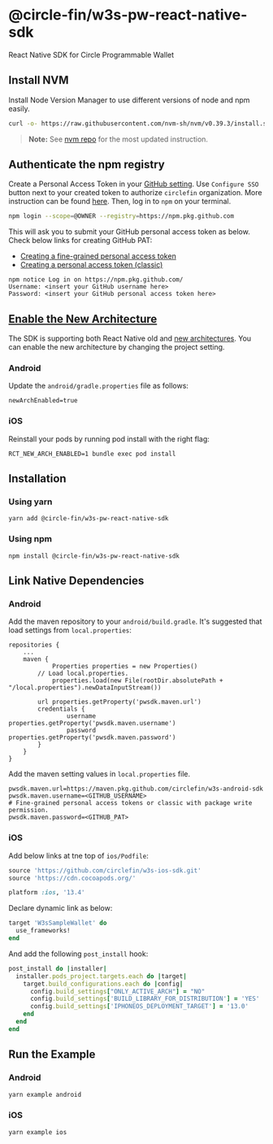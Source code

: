 # @circle-fin/w3s-pw-react-native-sdk
React Native SDK for Circle Programmable Wallet
## Install NVM

Install Node Version Manager to use different versions of node and npm easily.

```bash
curl -o- https://raw.githubusercontent.com/nvm-sh/nvm/v0.39.3/install.sh | bash
```

> **Note:** See [nvm repo](https://github.com/nvm-sh/nvm) for the most updated instruction.

## Authenticate the npm registry

Create a Personal Access Token in your [GitHub setting](https://github.com/settings/tokens). Use `Configure SSO` button next to your created token to authorize `circlefin` organization. More instruction can be found [here](https://docs.github.com/en/authentication/keeping-your-account-and-data-secure/managing-your-personal-access-tokens). Then, log in to `npm` on your terminal.

```bash
npm login --scope=@OWNER --registry=https://npm.pkg.github.com
```
This will ask you to submit your GitHub personal access token as below.
Check below links for creating GitHub PAT:
- [Creating a fine-grained personal access token](https://docs.github.com/en/authentication/keeping-your-account-and-data-secure/managing-your-personal-access-tokens#creating-a-fine-grained-personal-access-token)
- [Creating a personal access token (classic)](https://docs.github.com/en/authentication/keeping-your-account-and-data-secure/managing-your-personal-access-tokens#creating-a-personal-access-token-classic)

```properties
npm notice Log in on https://npm.pkg.github.com/
Username: <insert your GitHub username here>
Password: <insert your GitHub personal access token here>
```
## [Enable the New Architecture]((https://reactnative.dev/docs/new-architecture-app-intro#android---enable-the-new-architecture) )
The SDK is supporting both React Native old and [new architectures](https://reactnative.dev/docs/the-new-architecture/landing-page).
You can enable the new architecture by changing the project setting.
### Android
Update the `android/gradle.properties` file as follows:
```properties
newArchEnabled=true
```
### iOS
Reinstall your pods by running pod install with the right flag:
```shell
RCT_NEW_ARCH_ENABLED=1 bundle exec pod install
```
## Installation
### Using yarn
```shell
yarn add @circle-fin/w3s-pw-react-native-sdk
```
### Using npm
```shell
npm install @circle-fin/w3s-pw-react-native-sdk
```
## Link Native Dependencies
### Android
Add the maven repository to your `android/build.gradle`. It's suggested that load settings from `local.properties`:
```properties
repositories {
	...
	maven {
        	Properties properties = new Properties()
		// Load local.properties.
        	properties.load(new File(rootDir.absolutePath + "/local.properties").newDataInputStream())

		url properties.getProperty('pwsdk.maven.url')
		credentials {
        		username properties.getProperty('pwsdk.maven.username')
        		password properties.getProperty('pwsdk.maven.password')
		}
	}
}
```
Add the maven setting values in `local.properties` file.
```properties
pwsdk.maven.url=https://maven.pkg.github.com/circlefin/w3s-android-sdk
pwsdk.maven.username=<GITHUB_USERNAME>
# Fine-grained personal access tokens or classic with package write permission.
pwsdk.maven.password=<GITHUB_PAT>
```
### iOS
Add below links at tne top of `ios/Podfile`:
```ruby
source 'https://github.com/circlefin/w3s-ios-sdk.git'
source 'https://cdn.cocoapods.org/'

platform :ios, '13.4'
```
Declare dynamic link as below:
```ruby
target 'W3sSampleWallet' do
  use_frameworks!
end
```
And add the following `post_install` hook:
```ruby
post_install do |installer|
  installer.pods_project.targets.each do |target|
    target.build_configurations.each do |config|
      config.build_settings["ONLY_ACTIVE_ARCH"] = "NO"
      config.build_settings['BUILD_LIBRARY_FOR_DISTRIBUTION'] = 'YES'
      config.build_settings['IPHONEOS_DEPLOYMENT_TARGET'] = '13.0'
    end
  end
end
```
## Run the Example
### Android
```bash
yarn example android
```
### iOS
```bash
yarn example ios
```

